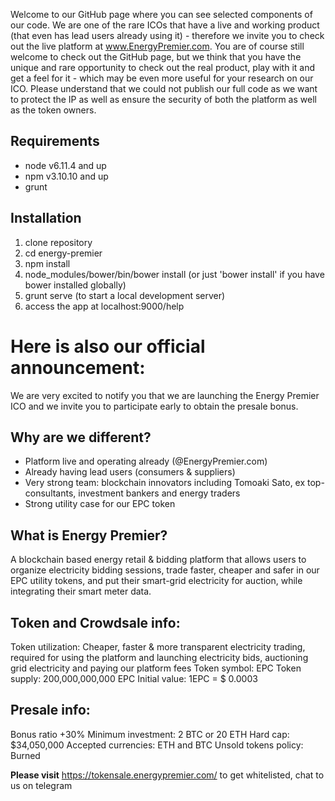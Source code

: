 Welcome to our GitHub page where you can see selected components of our code. 
We are one of the rare ICOs that have a live and working product (that even has lead users already using it) - therefore we invite you to check out the live platform at www.EnergyPremier.com. 
You are of course still welcome to check out the GitHub page, but we think that you have the unique and rare opportunity to check out the real product, play with it and get a feel for it - which may be even more useful for your research on our ICO. 
Please understand that we could not publish our full code as we want to protect the IP as well as ensure the security of both the platform as well as the token owners.

## Requirements

- node v6.11.4 and up
- npm v3.10.10 and up
- grunt

## Installation

1. clone repository
2. cd energy-premier
3. npm install
4. node_modules/bower/bin/bower install (or just 'bower install' if you have bower installed globally)
5. grunt serve (to start a local development server)
6. access the app at localhost:9000/help

# Here is also our official announcement:
 
We are very excited to notify you that we are launching the Energy Premier ICO and we invite you to participate early to obtain the presale bonus.

## Why are we different? 
* Platform live and operating already (@EnergyPremier.com)
* Already having lead users (consumers & suppliers) 
* Very strong team: blockchain innovators including Tomoaki Sato, ex top-consultants, investment bankers and energy traders
* Strong utility case for our EPC token

## What is Energy Premier?
A blockchain based energy retail & bidding platform that allows users to organize electricity bidding sessions, trade faster, cheaper and safer in our EPC utility tokens, and put their smart-grid electricity for auction, while integrating their smart meter data.

## Token and Crowdsale info:
Token utilization: Cheaper, faster & more transparent electricity trading, required for using the platform and launching electricity bids, auctioning grid electricity and paying our platform fees
Token symbol: EPC
Token supply: 200,000,000,000 EPC
Initial value: 1EPC = $ 0.0003

## Presale info:
Bonus ratio +30%
Minimum investment: 2 BTC or 20 ETH
Hard cap: $34,050,000
Accepted currencies: ETH and BTC
Unsold tokens policy: Burned

__Please visit__ https://tokensale.energypremier.com/ to get whitelisted, chat to us on telegram
